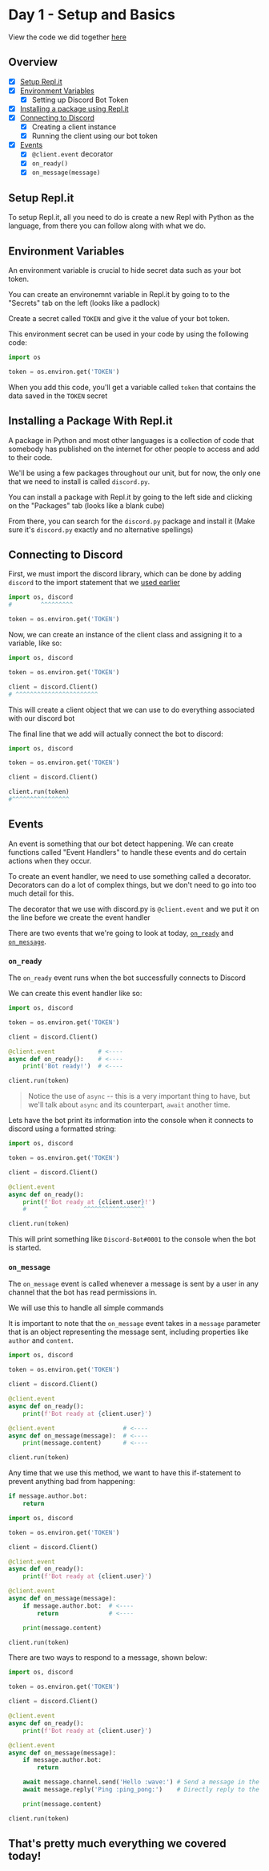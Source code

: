 # Day 1 - Setup and Basics

View the code we did together [here](app.py)

## Overview

- [x] [Setup Repl.it](#setup-replit)
- [x] [Environment Variables](#environment-variables)
  - [x] Setting up Discord Bot Token
- [x] [Installing a package using Repl.it](#installing-a-package-with-replit)
- [x] [Connecting to Discord](#connecting-to-discord)
  - [x] Creating a client instance
  - [x] Running the client using our bot token
- [x] [Events](#events)
  - [x] `@client.event` decorator
  - [x] `on_ready()`
  - [x] `on_message(message)`

## Setup Repl.it

To setup Repl.it, all you need to do is create a new Repl with Python as the language, from there you can follow along with what we do.

## Environment Variables

An environment variable is crucial to hide secret data such as your bot token.

You can create an environemnt variable in Repl.it by going to to the "Secrets" tab on the left (looks like a padlock)

Create a secret called `TOKEN` and give it the value of your bot token.

This environment secret can be used in your code by using the following code:

```py
import os

token = os.environ.get('TOKEN')
```

When you add this code, you'll get a variable called `token` that contains the data saved in the `TOKEN` secret

## Installing a Package With Repl.it

A package in Python and most other languages is a collection of code that somebody has published on the internet for other people to access and add to their code.

We'll be using a few packages throughout our unit, but for now, the only one that we need to install is called `discord.py`.

You can install a package with Repl.it by going to the left side and clicking on the "Packages" tab (looks like a blank cube)

From there, you can search for the `discord.py` package and install it (Make sure it's `discord.py` exactly and no alternative spellings)

## Connecting to Discord

First, we must import the discord library, which can be done by adding `discord` to the import statement that we [used earlier](#environment-variables)

```py
import os, discord
#        ^^^^^^^^^

token = os.environ.get('TOKEN')
```

Now, we can create an instance of the client class and assigning it to a variable, like so:

```py
import os, discord

token = os.environ.get('TOKEN')

client = discord.Client()
# ^^^^^^^^^^^^^^^^^^^^^^^
```

This will create a client object that we can use to do everything associated with our discord bot

The final line that we add will actually connect the bot to discord:

```py
import os, discord

token = os.environ.get('TOKEN')

client = discord.Client()

client.run(token)
#^^^^^^^^^^^^^^^^
```

## Events

An event is something that our bot detect happening.  We can create functions called "Event Handlers" to handle these events and do certain actions when they occur.

To create an event handler, we need to use something called a decorator.  Decorators can do a lot of complex things, but we don't need to go into too much detail for this.

The decorator that we use with discord.py is `@client.event` and we put it on the line before we create the event handler

There are two events that we're going to look at today, [`on_ready`](#on_ready) and [`on_message`](#on_message).

### `on_ready`

The `on_ready` event runs when the bot successfully connects to Discord

We can create this event handler like so:

```py
import os, discord

token = os.environ.get('TOKEN')

client = discord.Client()

@client.event            # <----
async def on_ready():    # <----
    print('Bot ready!')  # <----

client.run(token)
```

> Notice the use of `async` -- this is a very important thing to have, but we'll talk about `async` and its counterpart, `await` another time.

Lets have the bot print its information into the console when it connects to discord using a formatted string:

```py
import os, discord

token = os.environ.get('TOKEN')

client = discord.Client()

@client.event
async def on_ready():
    print(f'Bot ready at {client.user}!')
    #     ^          ^^^^^^^^^^^^^^^^^

client.run(token)
```

This will print something like `Discord-Bot#0001` to the console when the bot is started.


### `on_message`

The `on_message` event is called whenever a message is sent by a user in any channel that the bot has read permissions in.

We will use this to handle all simple commands

It is important to note that the `on_message` event takes in a `message` parameter that is an object representing the message sent, including properties like `author` and `content`.


```py
import os, discord

token = os.environ.get('TOKEN')

client = discord.Client()

@client.event
async def on_ready():
    print(f'Bot ready at {client.user}')

@client.event                   # <----
async def on_message(message):  # <----
    print(message.content)      # <----

client.run(token)
```

Any time that we use this method, we want to have this if-statement to prevent anything bad from happening:

```py
if message.author.bot:
    return
```

```py
import os, discord

token = os.environ.get('TOKEN')

client = discord.Client()

@client.event
async def on_ready():
    print(f'Bot ready at {client.user}')

@client.event
async def on_message(message):
    if message.author.bot:  # <----
        return              # <----

    print(message.content)

client.run(token)
```

There are two ways to respond to a message, shown below:

```py
import os, discord

token = os.environ.get('TOKEN')

client = discord.Client()

@client.event
async def on_ready():
    print(f'Bot ready at {client.user}')

@client.event
async def on_message(message):
    if message.author.bot:
        return

    await message.channel.send('Hello :wave:') # Send a message in the channel
    await message.reply('Ping :ping_pong:')    # Directly reply to the message

    print(message.content)

client.run(token)
```

## That's pretty much everything we covered today!
